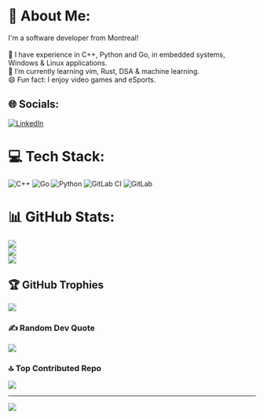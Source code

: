 # 💫 About Me:
I'm a software developer from Montreal!
<br>
<br>💼 I have experience in C++, Python and Go, in embedded systems, Windows & Linux applications.
<br>🌱 I’m currently learning vim, Rust, DSA & machine learning.
<br>😄 Fun fact: I enjoy video games and eSports.

## 🌐 Socials:
[![LinkedIn](https://img.shields.io/badge/LinkedIn-%230077B5.svg?logo=linkedin&logoColor=white)](https://linkedin.com/in/simondkho) 

# 💻 Tech Stack:
![C++](https://img.shields.io/badge/c++-%2300599C.svg?style=for-the-badge&logo=c%2B%2B&logoColor=white) ![Go](https://img.shields.io/badge/go-%2300ADD8.svg?style=for-the-badge&logo=go&logoColor=white) ![Python](https://img.shields.io/badge/python-3670A0?style=for-the-badge&logo=python&logoColor=ffdd54) ![GitLab CI](https://img.shields.io/badge/gitlab%20CI-%23181717.svg?style=for-the-badge&logo=gitlab&logoColor=white) ![GitLab](https://img.shields.io/badge/gitlab-%23181717.svg?style=for-the-badge&logo=gitlab&logoColor=white)
# 📊 GitHub Stats:
![](https://github-readme-stats.vercel.app/api?username=halfguru&theme=gruvbox&hide_border=false&include_all_commits=true&count_private=false)<br/>
![](https://github-readme-streak-stats.herokuapp.com/?user=halfguru&theme=gruvbox&hide_border=false)<br/>
![](https://github-readme-stats.vercel.app/api/top-langs/?username=halfguru&theme=gruvbox&hide_border=false&include_all_commits=true&count_private=false&layout=compact)

## 🏆 GitHub Trophies
![](https://github-profile-trophy.vercel.app/?username=halfguru&theme=gruvbox&no-frame=false&no-bg=true&margin-w=4)

### ✍️ Random Dev Quote
![](https://quotes-github-readme.vercel.app/api?type=horizontal&theme=gruvbox)

### 🔝 Top Contributed Repo
![](https://github-contributor-stats.vercel.app/api?username=halfguru&limit=5&theme=gruvbox&combine_all_yearly_contributions=true)

---
[![](https://visitcount.itsvg.in/api?id=halfguru&icon=6&color=8)](https://visitcount.itsvg.in)

<!-- Proudly created with GPRM ( https://gprm.itsvg.in ) -->
